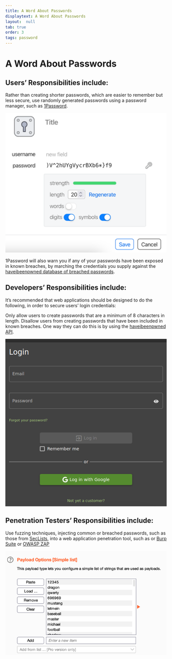 ```yaml
---
title: A Word About Passwords
displaytext: A Word About Passwords
layout:  null
tab: true
order: 3
tags: password
---
```

# A Word About Passwords


## Users’ Responsibilities include:

Rather than creating shorter passwords, which are easier to remember but less secure, use randomly generated passwords using a password manager, such as [1Password](https://1password.com/).

![](/1Password_Randomly_Generated_Password.png)

1Password will also warn you if any of your passwords have been exposed in known breaches, by marching the credentials you supply against the [haveibeenpwned database of breached passwords](https://haveibeenpwned.com/Passwords).



## Developers’ Responsibilities include:

It’s recommended that web applications should be designed to do the following, in order to secure users’ login credentials:

Only allow users to create passwords that are a minimum of 8 characters in length. 
Disallow users from creating passwords that have been included in known breaches.
One way they can do this is by using the [haveibeenpwned API](https://haveibeenpwned.com/API/v3).

![](/juice-shop-login.png)



## Penetration Testers’ Responsibilities include:

Use fuzzing techniques, injecting common or breached passwords, such as those from [SecLists](https://github.com/danielmiessler/SecLists), into a web application penetration tool, such as or [Burp Suite](https://portswigger.net/burp/documentation/desktop/tools/intruder) or  [OWASP ZAP](https://www.zaproxy.org/docs/desktop/addons/fuzzer) 

![](/seclists-leaked-or-common-passwords.png)
